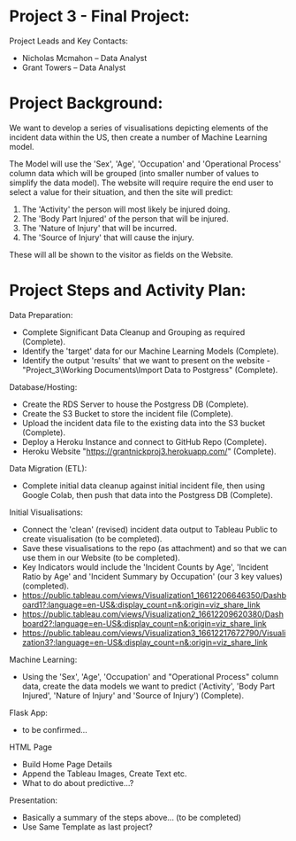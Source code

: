 # Project 3 - Final Project: 

Project Leads and Key Contacts:
- Nicholas Mcmahon – Data Analyst
- Grant Towers – Data Analyst


# Project Background:

We want to develop a series of visualisations depicting elements of the incident data within the US, then create a number of Machine Learning model.

The Model will use the 'Sex', 'Age', 'Occupation' and 'Operational Process' column data which will be grouped (into smaller number of values to simplify the data model). The website will require require the end user to select a value for their situation, and then the site will predict:

1. The 'Activity' the person will most likely be injured doing.
2. The 'Body Part Injured' of the person that will be injured.
3. The 'Nature of Injury' that will be incurred.
4. The 'Source of Injury' that will cause the injury. 

These will all be shown to the visitor as fields on the Website.


# Project Steps and Activity Plan:

Data Preparation:
- Complete Significant Data Cleanup and Grouping as required (Complete).
- Identify the 'target' data for our Machine Learning Models (Complete).
- Identify the output 'results' that we want to present on the website - "Project_3\Working Documents\Import Data to Postgress" (Complete).


Database/Hosting:
- Create the RDS Server to house the Postgress DB (Complete).
- Create the S3 Bucket to store the incident file (Complete).
- Upload the incident data file to the existing data into the S3 bucket (Complete).
- Deploy a Heroku Instance and connect to GitHub Repo (Complete).
- Heroku Website "https://grantnickproj3.herokuapp.com/" (Complete). 


Data Migration (ETL):
- Complete initial data cleanup against initial incident file, then using Google Colab, then push that data into the Postgress DB (Complete).


Initial Visualisations:
- Connect the 'clean' (revised) incident data output to Tableau Public to create visualisation (to be completed).
- Save these visualisations to the repo (as attachment) and so that we can use them in our Website (to be completed).
- Key Indicators would include the 'Incident Counts by Age', 'Incident Ratio by Age' and 'Incident Summary by Occupation' (our 3 key values) (completed). 
- https://public.tableau.com/views/Visualization1_16612206646350/Dashboard1?:language=en-US&:display_count=n&:origin=viz_share_link
- https://public.tableau.com/views/Visualization2_16612209620380/Dashboard2?:language=en-US&:display_count=n&:origin=viz_share_link
- https://public.tableau.com/views/Visualization3_16612217672790/Visualization3?:language=en-US&:display_count=n&:origin=viz_share_link

Machine Learning:
- Using the 'Sex', 'Age', 'Occupation' and "Operational Process" column data, create the data models we want to predict ('Activity', 'Body Part Injured', 'Nature of Injury' and 'Source of Injury') (Complete).

Flask App:
- to be confirmed...

HTML Page
- Build Home Page Details
- Append the Tableau Images, Create Text etc.
- What to do about predictive...?

Presentation:
- Basically a summary of the steps above... (to be completed)
- Use Same Template as last project? 
